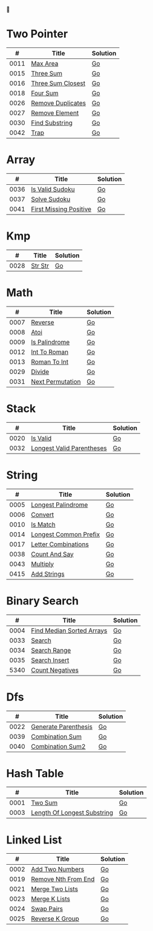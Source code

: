 🦴



# Two Pointer
|  #   | Title | Solution |
| ---- | ----- | -------- |
| 0011 | [Max Area](https://leetcode-cn.com/problems/max-area) | [Go](https://github.com/temporaries/leetcode/tree/master/two_pointer/0011.maxArea/main.go)|
| 0015 | [Three Sum](https://leetcode-cn.com/problems/three-sum) | [Go](https://github.com/temporaries/leetcode/tree/master/two_pointer/0015.threeSum/main.go)|
| 0016 | [Three Sum Closest](https://leetcode-cn.com/problems/three-sum-closest) | [Go](https://github.com/temporaries/leetcode/tree/master/two_pointer/0016.threeSumClosest/main.go)|
| 0018 | [Four Sum](https://leetcode-cn.com/problems/four-sum) | [Go](https://github.com/temporaries/leetcode/tree/master/two_pointer/0018.fourSum/main.go)|
| 0026 | [Remove Duplicates](https://leetcode-cn.com/problems/remove-duplicates) | [Go](https://github.com/temporaries/leetcode/tree/master/two_pointer/0026.removeDuplicates/main.go)|
| 0027 | [Remove Element](https://leetcode-cn.com/problems/remove-element) | [Go](https://github.com/temporaries/leetcode/tree/master/two_pointer/0027.removeElement/main.go)|
| 0030 | [Find Substring](https://leetcode-cn.com/problems/find-substring) | [Go](https://github.com/temporaries/leetcode/tree/master/two_pointer/0030.findSubstring/main.go)|
| 0042 | [Trap](https://leetcode-cn.com/problems/trap) | [Go](https://github.com/temporaries/leetcode/tree/master/two_pointer/0042.trap/main.go)|

# Array
|  #   | Title | Solution |
| ---- | ----- | -------- |
| 0036 | [Is Valid Sudoku](https://leetcode-cn.com/problems/is-valid-sudoku) | [Go](https://github.com/temporaries/leetcode/tree/master/array/0036.isValidSudoku/main.go)|
| 0037 | [Solve Sudoku](https://leetcode-cn.com/problems/solve-sudoku) | [Go](https://github.com/temporaries/leetcode/tree/master/array/0037.solveSudoku/main.go)|
| 0041 | [First Missing Positive](https://leetcode-cn.com/problems/first-missing-positive) | [Go](https://github.com/temporaries/leetcode/tree/master/array/0041.firstMissingPositive/main.go)|

# Kmp
|  #   | Title | Solution |
| ---- | ----- | -------- |
| 0028 | [Str Str](https://leetcode-cn.com/problems/str-str) | [Go](https://github.com/temporaries/leetcode/tree/master/kmp/0028.strStr/main.go)|

# Math
|  #   | Title | Solution |
| ---- | ----- | -------- |
| 0007 | [Reverse](https://leetcode-cn.com/problems/reverse) | [Go](https://github.com/temporaries/leetcode/tree/master/math/0007.reverse/main.go)|
| 0008 | [Atoi](https://leetcode-cn.com/problems/atoi) | [Go](https://github.com/temporaries/leetcode/tree/master/math/0008.atoi/main.go)|
| 0009 | [Is Palindrome](https://leetcode-cn.com/problems/is-palindrome) | [Go](https://github.com/temporaries/leetcode/tree/master/math/0009.isPalindrome/main.go)|
| 0012 | [Int To Roman](https://leetcode-cn.com/problems/int-to-roman) | [Go](https://github.com/temporaries/leetcode/tree/master/math/0012.intToRoman/main.go)|
| 0013 | [Roman To Int](https://leetcode-cn.com/problems/roman-to-int) | [Go](https://github.com/temporaries/leetcode/tree/master/math/0013.romanToInt/main.go)|
| 0029 | [Divide](https://leetcode-cn.com/problems/divide) | [Go](https://github.com/temporaries/leetcode/tree/master/math/0029.divide/main.go)|
| 0031 | [Next Permutation](https://leetcode-cn.com/problems/next-permutation) | [Go](https://github.com/temporaries/leetcode/tree/master/math/0031.nextPermutation/main.go)|

# Stack
|  #   | Title | Solution |
| ---- | ----- | -------- |
| 0020 | [Is Valid](https://leetcode-cn.com/problems/is-valid) | [Go](https://github.com/temporaries/leetcode/tree/master/stack/0020.isValid/main.go)|
| 0032 | [Longest Valid Parentheses](https://leetcode-cn.com/problems/longest-valid-parentheses) | [Go](https://github.com/temporaries/leetcode/tree/master/stack/0032.longestValidParentheses/main.go)|

# String
|  #   | Title | Solution |
| ---- | ----- | -------- |
| 0005 | [Longest Palindrome](https://leetcode-cn.com/problems/longest-palindrome) | [Go](https://github.com/temporaries/leetcode/tree/master/string/0005.longestPalindrome/main.go)|
| 0006 | [Convert](https://leetcode-cn.com/problems/convert) | [Go](https://github.com/temporaries/leetcode/tree/master/string/0006.convert/main.go)|
| 0010 | [Is Match](https://leetcode-cn.com/problems/is-match) | [Go](https://github.com/temporaries/leetcode/tree/master/string/0010.isMatch/main.go)|
| 0014 | [Longest Common Prefix](https://leetcode-cn.com/problems/longest-common-prefix) | [Go](https://github.com/temporaries/leetcode/tree/master/string/0014.longestCommonPrefix/main.go)|
| 0017 | [Letter Combinations](https://leetcode-cn.com/problems/letter-combinations) | [Go](https://github.com/temporaries/leetcode/tree/master/string/0017.letterCombinations/main.go)|
| 0038 | [Count And Say](https://leetcode-cn.com/problems/count-and-say) | [Go](https://github.com/temporaries/leetcode/tree/master/string/0038.countAndSay/main.go)|
| 0043 | [Multiply](https://leetcode-cn.com/problems/multiply) | [Go](https://github.com/temporaries/leetcode/tree/master/string/0043.multiply/main.go)|
| 0415 | [Add Strings](https://leetcode-cn.com/problems/add-strings) | [Go](https://github.com/temporaries/leetcode/tree/master/string/0415.addStrings/main.go)|

# Binary Search
|  #   | Title | Solution |
| ---- | ----- | -------- |
| 0004 | [Find Median Sorted Arrays](https://leetcode-cn.com/problems/find-median-sorted-arrays) | [Go](https://github.com/temporaries/leetcode/tree/master/binary_search/0004.findMedianSortedArrays/main.go)|
| 0033 | [Search](https://leetcode-cn.com/problems/search) | [Go](https://github.com/temporaries/leetcode/tree/master/binary_search/0033.search/main.go)|
| 0034 | [Search Range](https://leetcode-cn.com/problems/search-range) | [Go](https://github.com/temporaries/leetcode/tree/master/binary_search/0034.searchRange/main.go)|
| 0035 | [Search Insert](https://leetcode-cn.com/problems/search-insert) | [Go](https://github.com/temporaries/leetcode/tree/master/binary_search/0035.searchInsert/main.go)|
| 5340 | [Count Negatives](https://leetcode-cn.com/problems/count-negatives) | [Go](https://github.com/temporaries/leetcode/tree/master/binary_search/5340.countNegatives/main.go)|

# Dfs
|  #   | Title | Solution |
| ---- | ----- | -------- |
| 0022 | [Generate Parenthesis](https://leetcode-cn.com/problems/generate-parenthesis) | [Go](https://github.com/temporaries/leetcode/tree/master/dfs/0022.generateParenthesis/main.go)|
| 0039 | [Combination Sum](https://leetcode-cn.com/problems/combination-sum) | [Go](https://github.com/temporaries/leetcode/tree/master/dfs/0039.combinationSum/main.go)|
| 0040 | [Combination Sum2](https://leetcode-cn.com/problems/combination-sum2) | [Go](https://github.com/temporaries/leetcode/tree/master/dfs/0040.combinationSum2/main.go)|

# Hash Table
|  #   | Title | Solution |
| ---- | ----- | -------- |
| 0001 | [Two Sum](https://leetcode-cn.com/problems/two-sum) | [Go](https://github.com/temporaries/leetcode/tree/master/hash_table/0001.twoSum/main.go)|
| 0003 | [Length Of Longest Substring](https://leetcode-cn.com/problems/length-of-longest-substring) | [Go](https://github.com/temporaries/leetcode/tree/master/hash_table/0003.lengthOfLongestSubstring/main.go)|

# Linked List
|  #   | Title | Solution |
| ---- | ----- | -------- |
| 0002 | [Add Two Numbers](https://leetcode-cn.com/problems/add-two-numbers) | [Go](https://github.com/temporaries/leetcode/tree/master/linked_list/0002.addTwoNumbers/main.go)|
| 0019 | [Remove Nth From End](https://leetcode-cn.com/problems/remove-nth-from-end) | [Go](https://github.com/temporaries/leetcode/tree/master/linked_list/0019.removeNthFromEnd/main.go)|
| 0021 | [Merge Two Lists](https://leetcode-cn.com/problems/merge-two-lists) | [Go](https://github.com/temporaries/leetcode/tree/master/linked_list/0021.mergeTwoLists/main.go)|
| 0023 | [Merge K Lists](https://leetcode-cn.com/problems/merge-k-lists) | [Go](https://github.com/temporaries/leetcode/tree/master/linked_list/0023.mergeKLists/main.go)|
| 0024 | [Swap Pairs](https://leetcode-cn.com/problems/swap-pairs) | [Go](https://github.com/temporaries/leetcode/tree/master/linked_list/0024.swapPairs/main.go)|
| 0025 | [Reverse K Group](https://leetcode-cn.com/problems/reverse-k-group) | [Go](https://github.com/temporaries/leetcode/tree/master/linked_list/0025.reverseKGroup/main.go)|